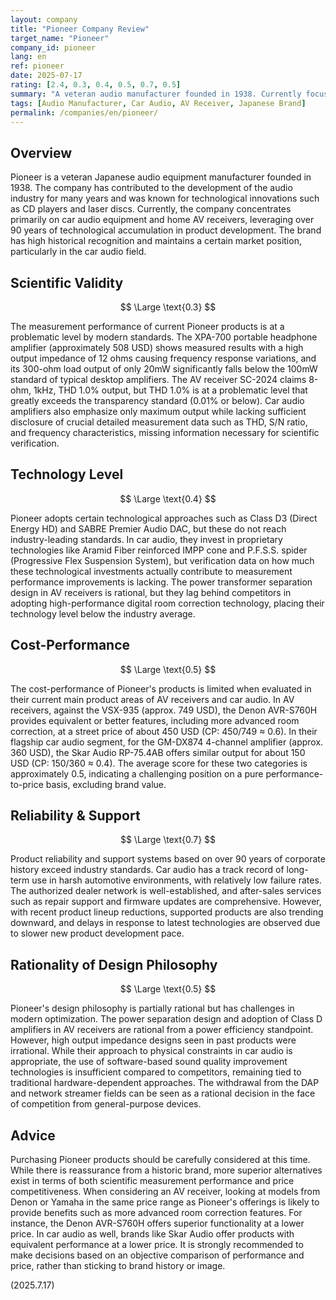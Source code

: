 ```yaml
---
layout: company
title: "Pioneer Company Review"
target_name: "Pioneer"
company_id: pioneer
lang: en
ref: pioneer
date: 2025-07-17
rating: [2.4, 0.3, 0.4, 0.5, 0.7, 0.5]
summary: "A veteran audio manufacturer founded in 1938. Currently focusing on car audio and AV receivers, but falls short of modern alternatives in both measurement performance and price competitiveness."
tags: [Audio Manufacturer, Car Audio, AV Receiver, Japanese Brand]
permalink: /companies/en/pioneer/
---
```


## Overview

Pioneer is a veteran Japanese audio equipment manufacturer founded in 1938. The company has contributed to the development of the audio industry for many years and was known for technological innovations such as CD players and laser discs. Currently, the company concentrates primarily on car audio equipment and home AV receivers, leveraging over 90 years of technological accumulation in product development. The brand has high historical recognition and maintains a certain market position, particularly in the car audio field.

## Scientific Validity

$$ \Large \text{0.3} $$

The measurement performance of current Pioneer products is at a problematic level by modern standards. The XPA-700 portable headphone amplifier (approximately 508 USD) shows measured results with a high output impedance of 12 ohms causing frequency response variations, and its 300-ohm load output of only 20mW significantly falls below the 100mW standard of typical desktop amplifiers. The AV receiver SC-2024 claims 8-ohm, 1kHz, THD 1.0% output, but THD 1.0% is at a problematic level that greatly exceeds the transparency standard (0.01% or below). Car audio amplifiers also emphasize only maximum output while lacking sufficient disclosure of crucial detailed measurement data such as THD, S/N ratio, and frequency characteristics, missing information necessary for scientific verification.

## Technology Level

$$ \Large \text{0.4} $$

Pioneer adopts certain technological approaches such as Class D3 (Direct Energy HD) and SABRE Premier Audio DAC, but these do not reach industry-leading standards. In car audio, they invest in proprietary technologies like Aramid Fiber reinforced IMPP cone and P.F.S.S. spider (Progressive Flex Suspension System), but verification data on how much these technological investments actually contribute to measurement performance improvements is lacking. The power transformer separation design in AV receivers is rational, but they lag behind competitors in adopting high-performance digital room correction technology, placing their technology level below the industry average.

## Cost-Performance

$$ \Large \text{0.5} $$

The cost-performance of Pioneer's products is limited when evaluated in their current main product areas of AV receivers and car audio. In AV receivers, against the VSX-935 (approx. 749 USD), the Denon AVR-S760H provides equivalent or better features, including more advanced room correction, at a street price of about 450 USD (CP: 450/749 ≈ 0.6). In their flagship car audio segment, for the GM-DX874 4-channel amplifier (approx. 360 USD), the Skar Audio RP-75.4AB offers similar output for about 150 USD (CP: 150/360 ≈ 0.4). The average score for these two categories is approximately 0.5, indicating a challenging position on a pure performance-to-price basis, excluding brand value.

## Reliability & Support

$$ \Large \text{0.7} $$

Product reliability and support systems based on over 90 years of corporate history exceed industry standards. Car audio has a track record of long-term use in harsh automotive environments, with relatively low failure rates. The authorized dealer network is well-established, and after-sales services such as repair support and firmware updates are comprehensive. However, with recent product lineup reductions, supported products are also trending downward, and delays in response to latest technologies are observed due to slower new product development pace.

## Rationality of Design Philosophy

$$ \Large \text{0.5} $$

Pioneer's design philosophy is partially rational but has challenges in modern optimization. The power separation design and adoption of Class D amplifiers in AV receivers are rational from a power efficiency standpoint. However, high output impedance designs seen in past products were irrational. While their approach to physical constraints in car audio is appropriate, the use of software-based sound quality improvement technologies is insufficient compared to competitors, remaining tied to traditional hardware-dependent approaches. The withdrawal from the DAP and network streamer fields can be seen as a rational decision in the face of competition from general-purpose devices.

## Advice

Purchasing Pioneer products should be carefully considered at this time. While there is reassurance from a historic brand, more superior alternatives exist in terms of both scientific measurement performance and price competitiveness. When considering an AV receiver, looking at models from Denon or Yamaha in the same price range as Pioneer's offerings is likely to provide benefits such as more advanced room correction features. For instance, the Denon AVR-S760H offers superior functionality at a lower price. In car audio as well, brands like Skar Audio offer products with equivalent performance at a lower price. It is strongly recommended to make decisions based on an objective comparison of performance and price, rather than sticking to brand history or image.

(2025.7.17)